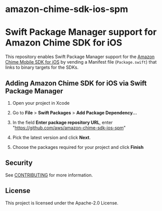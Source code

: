 # amazon-chime-sdk-ios-spm
# Swift Package Manager support for Amazon Chime SDK for iOS

This repository enables Swift Package Manager support for the [Amazon Chime Mobile SDK for iOS](https://github.com/aws/amazon-chime-sdk-ios) by vending a Manifest file (`Package.swift`) that links to binary targets for the SDKs.

## Adding Amazon Chime SDK for iOS via Swift Package Manager

1. Open your project in Xcode

2. Go to **File** > **Swift Packages** > **Add Package Dependency...**

3. In the field **Enter package repository URL**, enter "https://github.com/aws/amazon-chime-sdk-ios-spm"

4. Pick the latest version and click **Next**.

5. Choose the packages required for your project and click **Finish**

## Security

See [CONTRIBUTING](CONTRIBUTING.md#security-issue-notifications) for more information.

## License

This project is licensed under the Apache-2.0 License.
